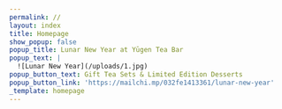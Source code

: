```yaml
---
permalink: //
layout: index
title: Homepage
show_popup: false
popup_title: Lunar New Year at Yūgen Tea Bar
popup_text: |
  ![Lunar New Year](/uploads/1.jpg)
popup_button_text: Gift Tea Sets & Limited Edition Desserts
popup_button_link: 'https://mailchi.mp/032fe1413361/lunar-new-year'
_template: homepage
---
```


